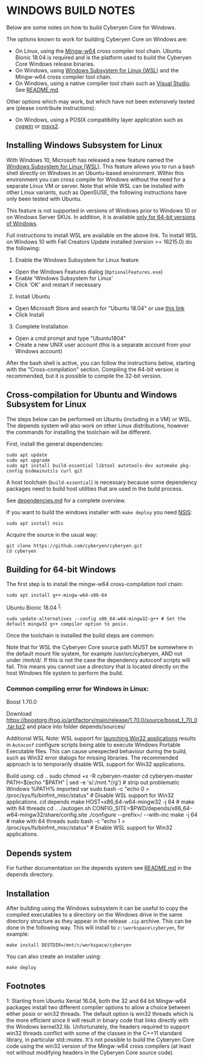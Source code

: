 WINDOWS BUILD NOTES
====================

Below are some notes on how to build Cyberyen Core for Windows.

The options known to work for building Cyberyen Core on Windows are:

* On Linux, using the [Mingw-w64](https://mingw-w64.org/doku.php) cross compiler tool chain. Ubuntu Bionic 18.04 is required
and is the platform used to build the Cyberyen Core Windows release binaries.
* On Windows, using [Windows
Subsystem for Linux (WSL)](https://docs.microsoft.com/windows/wsl/about) and the Mingw-w64 cross compiler tool chain.
* On Windows, using a native compiler tool chain such as [Visual Studio](https://www.visualstudio.com). See [README.md](/build_msvc/README.md).

Other options which may work, but which have not been extensively tested are (please contribute instructions):

* On Windows, using a POSIX compatibility layer application such as [cygwin](https://www.cygwin.com/) or [msys2](https://www.msys2.org/).

Installing Windows Subsystem for Linux
---------------------------------------

With Windows 10, Microsoft has released a new feature named the [Windows
Subsystem for Linux (WSL)](https://docs.microsoft.com/windows/wsl/about). This
feature allows you to run a bash shell directly on Windows in an Ubuntu-based
environment. Within this environment you can cross compile for Windows without
the need for a separate Linux VM or server. Note that while WSL can be installed with
other Linux variants, such as OpenSUSE, the following instructions have only been
tested with Ubuntu.

This feature is not supported in versions of Windows prior to Windows 10 or on
Windows Server SKUs. In addition, it is available [only for 64-bit versions of
Windows](https://docs.microsoft.com/windows/wsl/install-win10).

Full instructions to install WSL are available on the above link.
To install WSL on Windows 10 with Fall Creators Update installed (version >= 16215.0) do the following:

1. Enable the Windows Subsystem for Linux feature
  * Open the Windows Features dialog (`OptionalFeatures.exe`)
  * Enable 'Windows Subsystem for Linux'
  * Click 'OK' and restart if necessary
2. Install Ubuntu
  * Open Microsoft Store and search for "Ubuntu 18.04" or use [this link](https://www.microsoft.com/store/productId/9N9TNGVNDL3Q)
  * Click Install
3. Complete Installation
  * Open a cmd prompt and type "Ubuntu1804"
  * Create a new UNIX user account (this is a separate account from your Windows account)

After the bash shell is active, you can follow the instructions below, starting
with the "Cross-compilation" section. Compiling the 64-bit version is
recommended, but it is possible to compile the 32-bit version.

Cross-compilation for Ubuntu and Windows Subsystem for Linux
------------------------------------------------------------

The steps below can be performed on Ubuntu (including in a VM) or WSL. The depends system
will also work on other Linux distributions, however the commands for
installing the toolchain will be different.

First, install the general dependencies:

	sudo apt update
	sudo apt upgrade
	sudo apt install build-essential libtool autotools-dev automake pkg-config bsdmainutils curl git

A host toolchain (`build-essential`) is necessary because some dependency
packages need to build host utilities that are used in the build process.

See [dependencies.md](dependencies.md) for a complete overview.

If you want to build the windows installer with `make deploy` you need [NSIS](https://nsis.sourceforge.io/Main_Page):

	sudo apt install nsis

Acquire the source in the usual way:

	git clone https://github.com/cyberyen/cyberyen.git
	cd cyberyen

## Building for 64-bit Windows

The first step is to install the mingw-w64 cross-compilation tool chain:

	sudo apt install g++-mingw-w64-x86-64

Ubuntu Bionic 18.04 <sup>[1](#footnote1)</sup>:

	sudo update-alternatives --config x86_64-w64-mingw32-g++ # Set the default mingw32 g++ compiler option to posix.

Once the toolchain is installed the build steps are common:

Note that for WSL the Cyberyen Core source path MUST be somewhere in the default mount file system, for
example /usr/src/cyberyen, AND not under /mnt/d/. If this is not the case the dependency autoconf scripts will fail.
This means you cannot use a directory that is located directly on the host Windows file system to perform the build.

### Common compiling error for Windows in Linux:
Boost 1.70.0

Download https://boostorg.jfrog.io/artifactory/main/release/1.70.0/source/boost_1_70_0.tar.bz2
and place into folder depends/sources/

Additional WSL Note: WSL support for [launching Win32 applications](https://docs.microsoft.com/en-us/archive/blogs/wsl/windows-and-ubuntu-interoperability#launching-win32-applications-from-within-wsl)
results in `Autoconf` configure scripts being able to execute Windows Portable Executable files. This can cause
unexpected behaviour during the build, such as Win32 error dialogs for missing libraries. The recommended approach
is to temporarily disable WSL support for Win32 applications.

Build using:
	cd ..
	sudo chmod +x -R cyberyen-master
	cd cyberyen-master
	PATH=$(echo "$PATH" | sed -e 's/:\/mnt.*//g') # strip out problematic Windows %PATH% imported var
	sudo bash -c "echo 0 > /proc/sys/fs/binfmt_misc/status" # Disable WSL support for Win32 applications.
	cd depends
	make HOST=x86_64-w64-mingw32 -j 64  # make with 64 threads
	cd ..
	./autogen.sh
	CONFIG_SITE=$PWD/depends/x86_64-w64-mingw32/share/config.site ./configure --prefix=/ --with-inc
	make -j 64  # make with 64 threads
	sudo bash -c "echo 1 > /proc/sys/fs/binfmt_misc/status" # Enable WSL support for Win32 applications.

## Depends system

For further documentation on the depends system see [README.md](../depends/README.md) in the depends directory.

Installation
-------------

After building using the Windows subsystem it can be useful to copy the compiled
executables to a directory on the Windows drive in the same directory structure
as they appear in the release `.zip` archive. This can be done in the following
way. This will install to `c:\workspace\cyberyen`, for example:

	make install DESTDIR=/mnt/c/workspace/cyberyen

You can also create an installer using:

	make deploy

Footnotes
---------

<a name="footnote1">1</a>: Starting from Ubuntu Xenial 16.04, both the 32 and 64 bit Mingw-w64 packages install two different
compiler options to allow a choice between either posix or win32 threads. The default option is win32 threads which is the more
efficient since it will result in binary code that links directly with the Windows kernel32.lib. Unfortunately, the headers
required to support win32 threads conflict with some of the classes in the C++11 standard library, in particular std::mutex.
It's not possible to build the Cyberyen Core code using the win32 version of the Mingw-w64 cross compilers (at least not without
modifying headers in the Cyberyen Core source code).
